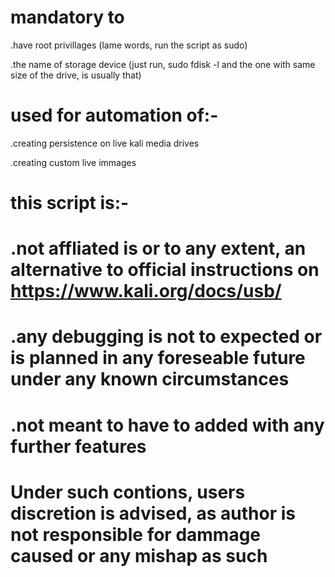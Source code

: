 # mandatory to 
.have root privillages (lame words, run the script as sudo)

.the name of storage device (just run, sudo fdisk -l and the one with same size of the drive, is usually that)

# used for automation of:-
.creating persistence on live kali media drives

.creating custom live immages

# this script is:-
# .not affliated is or to any extent, an alternative to official instructions on https://www.kali.org/docs/usb/ 

# .any debugging is not to expected or is planned in any foreseable future under any known circumstances

# .not meant to have to added with any further features

# Under such contions, users discretion is advised, as author is not responsible for dammage caused or any mishap as such
